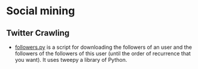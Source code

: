 # Social mining

## Twitter Crawling

* [followers.py](https://github.com/wizmik12/socialmining/blob/master/twittercrawling/followers.py) is a script for downloading the followers of an user and the followers of the followers of this user (until the order of recurrence that you want). It uses tweepy a library of Python.
